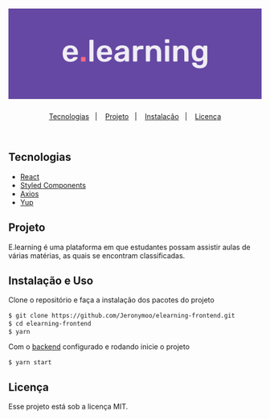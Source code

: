 <h1 align="center">
    <img alt="elearning" title="elearning" src=".github/GithubLogo.svg" />
</h1>

<p align="center">
  <a href="#-tecnologias">Tecnologias</a>&nbsp;&nbsp;&nbsp;|&nbsp;&nbsp;&nbsp;
  <a href="#-projeto">Projeto</a>&nbsp;&nbsp;&nbsp;|&nbsp;&nbsp;&nbsp;
  <a href="#-projeto">Instalação</a>&nbsp;&nbsp;&nbsp;|&nbsp;&nbsp;&nbsp;
  <a href="#memo-licença">Licença</a>
</p>

<br>

## Tecnologias

- [React](https://pt-br.reactjs.org/)
- [Styled Components](https://styled-components.com/)
- [Axios](https://github.com/axios/axios)
- [Yup](https://github.com/jquense/yup)

## Projeto

E.learning é uma plataforma em que estudantes possam assistir aulas de várias matérias, as quais se encontram classificadas.

## Instalação e Uso

Clone o repositório e faça a instalação dos pacotes do projeto
```
$ git clone https://github.com/Jeronymoo/elearning-frontend.git
$ cd elearning-frontend
$ yarn
```
Com o <a href=#>backend</a> configurado e rodando inicie o projeto
```
$ yarn start
```

## Licença

Esse projeto está sob a licença MIT.
